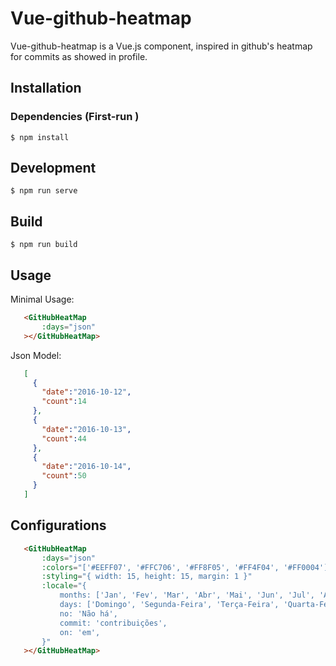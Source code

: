 # Vue-github-heatmap

Vue-github-heatmap is a Vue.js component, inspired in github's heatmap for commits as showed in profile.

## Installation

### Dependencies (First-run )

```
$ npm install
```

## Development
```
$ npm run serve
```

## Build
```
$ npm run build
```

## Usage

Minimal Usage:

```html
   <GitHubHeatMap
       :days="json"
   ></GitHubHeatMap>
```

Json Model:
```json
   [
     {
       "date":"2016-10-12",
       "count":14
     },
     {
       "date":"2016-10-13",
       "count":44
     },
     {
       "date":"2016-10-14",
       "count":50
     }
   ]
```

## Configurations

```html
   <GitHubHeatMap
       :days="json"
       :colors="['#EEFF07', '#FFC706', '#FF8F05', '#FF4F04', '#FF0004']"
       :styling="{ width: 15, height: 15, margin: 1 }"
       :locale="{
           months: ['Jan', 'Fev', 'Mar', 'Abr', 'Mai', 'Jun', 'Jul', 'Ago', 'Set', 'Out', 'Nov', 'Dez'],
           days: ['Domingo', 'Segunda-Feira', 'Terça-Feira', 'Quarta-Feira', 'Quinta-Feira', 'Sexta-Feira', 'Sábado'],
           no: 'Não há',
           commit: 'contribuições',
           on: 'em',
       }"
   ></GitHubHeatMap>
```
